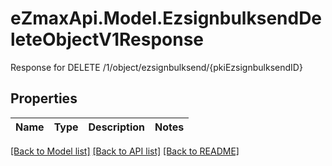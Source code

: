 # eZmaxApi.Model.EzsignbulksendDeleteObjectV1Response
Response for DELETE /1/object/ezsignbulksend/{pkiEzsignbulksendID}

## Properties

Name | Type | Description | Notes
------------ | ------------- | ------------- | -------------

[[Back to Model list]](../README.md#documentation-for-models) [[Back to API list]](../README.md#documentation-for-api-endpoints) [[Back to README]](../README.md)

